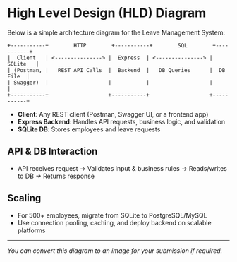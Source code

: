 # High Level Design (HLD) Diagram

Below is a simple architecture diagram for the Leave Management System:

```
+-----------+        HTTP        +-----------+        SQL        +-----------+
|  Client   | <---------------> |  Express  | <---------------> |  SQLite   |
| (Postman, |   REST API Calls  |  Backend  |   DB Queries      |  DB File  |
| Swagger)  |                   |           |                   |           |
+-----------+                   +-----------+                   +-----------+
```

- **Client**: Any REST client (Postman, Swagger UI, or a frontend app)
- **Express Backend**: Handles API requests, business logic, and validation
- **SQLite DB**: Stores employees and leave requests

## API & DB Interaction
- API receives request → Validates input & business rules → Reads/writes to DB → Returns response

## Scaling
- For 500+ employees, migrate from SQLite to PostgreSQL/MySQL
- Use connection pooling, caching, and deploy backend on scalable platforms

---

*You can convert this diagram to an image for your submission if required.*
